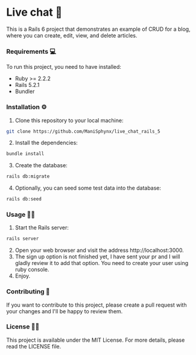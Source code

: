 # Live chat 💬
This is a Rails 6 project that demonstrates an example of CRUD for a blog, where you can create, edit, view, and delete articles.

### Requirements 💻
To run this project, you need to have installed:

* Ruby >= 2.2.2
* Rails 5.2.1 
* Bundler 

### Installation ⚙️
1. Clone this repository to your local machine:

```bash 
git clone https://github.com/ManiSphynx/live_chat_rails_5
```

2. Install the dependencies:

```bash 
bundle install
```

3. Create the database:

```bash 
rails db:migrate
```

4. Optionally, you can seed some test data into the database:

```bash 
rails db:seed
```

### Usage 👨‍💻

1. Start the Rails server:

```bash 
rails server
```

2. Open your web browser and visit the address http://localhost:3000.
3. The sign up option is not finished yet, I have sent your pr and I will gladly review it to add that option. You need to create your user using ruby console.
4. Enjoy.

### Contributing 🤝

If you want to contribute to this project, please create a pull request with your changes and I'll be happy to review them.

### License 👮‍♂️

This project is available under the MIT License. For more details, please read the LICENSE file.


